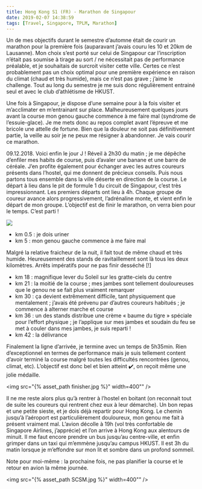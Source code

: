 ```yaml
---
title: Hong Kong S1 (FR) - Marathon de Singapour
date: 2019-02-07 14:38:59
tags: [Travel, Singapore, TPLM, Marathon]
---
```


Un de mes objectifs durant le semestre d’automne était de courir un marathon pour la première fois (auparavant j’avais couru les 10 et 20km de Lausanne). Mon choix s’est porté sur celui de Singapour car l’inscription n’était pas soumise à tirage au sort / ne nécessitait pas de performance préalable, et je souhaitais de surcroit visiter cette ville. Certes ce n’est probablement pas un choix optimal pour une première expérience en raison du climat (chaud et très humide), mais ce n’est pas grave ; j’aime le challenge. Tout au long du semestre je me suis donc régulièrement entrainé seul et avec le club d’athlétisme de HKUST.

Une fois à Singapour, je dispose d’une semaine pour à la fois visiter et m’acclimater en m’entrainant sur place. Malheureusement quelques jours avant la course mon genou gauche commence à me faire mal (syndrome de l’essuie-glace). Je me mets donc au repos complet avant l’épreuve et me bricole une attelle de fortune. Bien que la douleur ne soit pas définitivement partie, la veille au soir je ne peux me résigner à abandonner. Je vais courir ce marathon.

09.12.2018. Voici enfin le jour J ! Réveil à 2h30 du matin ; je me dépêche d’enfiler mes habits de course, puis d’avaler une banane et une barre de céréale. J’en profite également pour échanger avec les autres coureurs présents dans l’hostel, qui me donnent de précieux conseils. Puis nous partons tous ensemble dans la ville déserte en direction de la course. Le départ à lieu dans le pit de formule 1 du circuit de Singapour, c’est très impressionnant. Les premiers départs ont lieu à 4h. Chaque groupe de coureur avance alors progressivement, l’adrénaline monte, et vient enfin le départ de mon groupe. L’objectif est de finir le marathon, on verra bien pour le temps. C’est parti !

<img src="{% asset_path route.jpg %}" />

- km 0.5 : je dois uriner
- km 5 : mon genou gauche commence à me faire mal

Malgré la relative fraicheur de la nuit, il fait tout de même chaud et très humide. Heureusement des stands de ravitaillement sont là tous les deux kilomètres. Arrêts impératifs pour ne pas finir desséché [!]

- km 18 : magnifique lever du Soleil sur les gratte-ciels du centre
- km 21 : la moitié de la course ; mes jambes sont tellement douloureuses que le genou ne se fait plus vraiment remarquer
- km 30 : ça devient extrêmement difficile, tant physiquement que mentalement ; j’avais été prévenu par d’autres coureurs habitués ; je commence à alterner marche et course
- km 36 : un des stands distribue une crème « baume du tigre » spéciale pour l’effort physique ; je l’applique sur mes jambes et soudain du feu se met à couler dans mes jambes, je suis reparti !
- km 42 : la délivrance

Finalement la ligne d’arrivée, je termine avec un temps de 5h35min. Rien d’exceptionnel en termes de performance mais je suis tellement content d’avoir terminé la course malgré toutes les difficultés rencontrées (genou, climat, etc). L’objectif est donc bel et bien atteint ✔️, on reçoit même une jolie médaille.

<img src="{% asset_path finisher.jpg %}" width=400"" />

Il ne me reste alors plus qu’à rentrer à l’hostel en boitant (on reconnait tout de suite les coureurs qui rentrent chez eux à leur démarche). Un bon repas et une petite sieste, et je dois déjà repartir pour Hong Kong. Le chemin jusqu’à l’aéroport est particulièrement douloureux, mon genou me fait à présent vraiment mal. L’avion décolle à 19h (vol très confortable de Singapore Airlines, j’apprécie) et l’on arrive à Hong Kong aux alentours de minuit. Il me faut encore prendre un bus jusqu’au centre-ville, et enfin grimper dans un taxi qui m’emmène jusqu’au campus HKUST. Il est 3h du matin lorsque je m’effondre sur mon lit et sombre dans un profond sommeil.

Note pour moi-même : la prochaine fois, ne pas planifier la course et le retour en avion la même journée.

<img src="{% asset_path SCSM.jpg %}" width=400"" />
